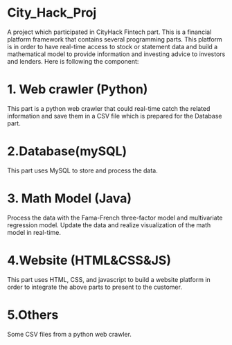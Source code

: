 # City_Hack_Proj
A project which participated in CityHack Fintech part. This is a financial platform framework that contains several programming parts. This platform is in order to have real-time access to stock or statement data and build a mathematical model to provide information and investing advice to investors and lenders.
Here is following the component:
# 1. Web crawler (Python)
This part is a python web crawler that could real-time catch the related information and save them in a CSV file which is prepared for the Database part.
# 2.Database(mySQL)
This part uses MySQL to store and process the data.
# 3. Math Model (Java)
Process the data with the Fama-French three-factor model and multivariate regression model. Update the data and realize visualization of the math model in real-time.
# 4.Website (HTML&CSS&JS)
This part uses HTML, CSS, and javascript to build a website platform in order to integrate the above parts to present to the customer.
# 5.Others
Some CSV files from a python web crawler.
